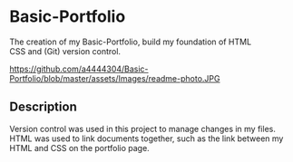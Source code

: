 # Basic-Portfolio

The creation of my Basic-Portfolio, build my foundation of HTML  
CSS and (Git) version control.

https://github.com/a4444304/Basic-Portfolio/blob/master/assets/Images/readme-photo.JPG

## Description
Version control was used in this project to manage changes in 
my files. HTML was used to link documents together, such as
the link between my HTML and CSS on the portfolio page.
